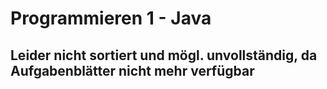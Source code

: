 # Programmieren 1 - Java

## Leider nicht sortiert und mögl. unvollständig, da Aufgabenblätter nicht mehr verfügbar
